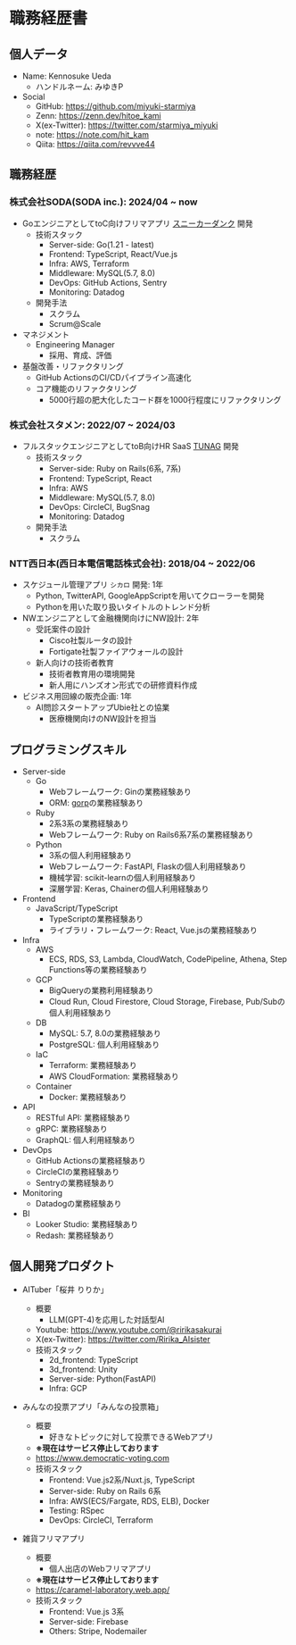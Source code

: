 # 職務経歴書
## 個人データ
- Name: Kennosuke Ueda
  - ハンドルネーム: みゆきP
- Social
  - GitHub: https://github.com/miyuki-starmiya
  - Zenn: https://zenn.dev/hitoe_kami
  - X(ex-Twitter): https://twitter.com/starmiya_miyuki
  - note: https://note.com/hit_kam
  - Qiita: https://qiita.com/revvve44


## 職務経歴
### 株式会社SODA(SODA inc.): 2024/04 ~ now
- GoエンジニアとしてtoC向けフリマアプリ [スニーカーダンク](https://snkrdunk.com/) 開発
  - 技術スタック
    - Server-side: Go(1.21 - latest)
    - Frontend: TypeScript, React/Vue.js
    - Infra: AWS, Terraform
    - Middleware: MySQL(5.7, 8.0)
    - DevOps: GitHub Actions, Sentry
    - Monitoring: Datadog
  - 開発手法
    - スクラム
    - Scrum@Scale
- マネジメント
  - Engineering Manager
    - 採用、育成、評価
- 基盤改善・リファクタリング
  - GitHub ActionsのCI/CDパイプライン高速化
  - コア機能のリファクタリング
    - 5000行超の肥大化したコード群を1000行程度にリファクタリング

### 株式会社スタメン: 2022/07 ~ 2024/03
- フルスタックエンジニアとしてtoB向けHR SaaS [TUNAG](https://biz.tunag.jp/lp/tunag04?utm_source=google&utm_medium=cpc&utm_content=tunag-04&utm_campaign=1_brand) 開発
  - 技術スタック
    - Server-side: Ruby on Rails(6系, 7系)
    - Frontend: TypeScript, React
    - Infra: AWS
    - Middleware: MySQL(5.7, 8.0)
    - DevOps: CircleCI, BugSnag
    - Monitoring: Datadog
  - 開発手法
    - スクラム

### NTT西日本(西日本電信電話株式会社): 2018/04 ~ 2022/06
- スケジュール管理アプリ `シカロ` 開発: 1年
  - Python, TwitterAPI, GoogleAppScriptを用いてクローラーを開発
  - Pythonを用いた取り扱いタイトルのトレンド分析
- NWエンジニアとして金融機関向けにNW設計: 2年
  - 受託案件の設計
    - Cisco社製ルータの設計
    - Fortigate社製ファイアウォールの設計
  - 新人向けの技術者教育
    - 技術者教育用の環境開発
    - 新人用にハンズオン形式での研修資料作成
- ビジネス用回線の販売企画: 1年
  - AI問診スタートアップUbie社との協業
    - 医療機関向けのNW設計を担当


## プログラミングスキル
- Server-side
  - Go
    - Webフレームワーク: Ginの業務経験あり
    - ORM: [gorp](https://github.com/go-gorp/gorp)の業務経験あり
  - Ruby
    - 2系3系の業務経験あり
    - Webフレームワーク: Ruby on Rails6系7系の業務経験あり
  - Python
    - 3系の個人利用経験あり
    - Webフレームワーク: FastAPI, Flaskの個人利用経験あり
    - 機械学習: scikit-learnの個人利用経験あり
    - 深層学習: Keras, Chainerの個人利用経験あり
- Frontend
  - JavaScript/TypeScript
    - TypeScriptの業務経験あり
    - ライブラリ・フレームワーク: React, Vue.jsの業務経験あり
- Infra
  - AWS
    - ECS, RDS, S3, Lambda, CloudWatch, CodePipeline, Athena, Step Functions等の業務経験あり
  - GCP
    - BigQueryの業務利用経験あり
    - Cloud Run, Cloud Firestore, Cloud Storage, Firebase, Pub/Subの個人利用経験あり
  - DB
    - MySQL: 5.7, 8.0の業務経験あり
    - PostgreSQL: 個人利用経験あり
  - IaC
    - Terraform: 業務経験あり
    - AWS CloudFormation: 業務経験あり
  - Container
    - Docker: 業務経験あり
- API
  - RESTful API: 業務経験あり
  - gRPC: 業務経験あり
  - GraphQL: 個人利用経験あり
- DevOps
  - GitHub Actionsの業務経験あり
  - CircleCIの業務経験あり
  - Sentryの業務経験あり
- Monitoring
  - Datadogの業務経験あり
- BI
  - Looker Studio: 業務経験あり
  - Redash: 業務経験あり


## 個人開発プロダクト
- AITuber「桜井 りりか」
  - 概要
    - LLM(GPT-4)を応用した対話型AI
  - Youtube: https://www.youtube.com/@ririkasakurai
  - X(ex-Twitter): https://twitter.com/Ririka_AIsister
  - 技術スタック
    - 2d_frontend: TypeScript
    - 3d_frontend: Unity
    - Server-side: Python(FastAPI)
    - Infra: GCP

- みんなの投票アプリ「みんなの投票箱」
  - 概要
    - 好きなトピックに対して投票できるWebアプリ
  - **※現在はサービス停止しております**
  - https://www.democratic-voting.com
  - 技術スタック
    - Frontend: Vue.js2系/Nuxt.js, TypeScript
    - Server-side: Ruby on Rails 6系
    - Infra: AWS(ECS/Fargate, RDS, ELB), Docker
    - Testing: RSpec
    - DevOps: CircleCI, Terraform

- 雑貨フリマアプリ
  - 概要
    - 個人出店のWebフリマアプリ
  - **※現在はサービス停止しております**
  - https://caramel-laboratory.web.app/
  - 技術スタック
    - Frontend: Vue.js 3系
    - Server-side: Firebase
    - Others: Stripe, Nodemailer
